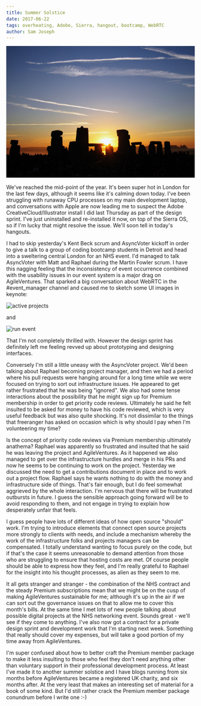 ```yaml
---
title: Summer Solstice
date: 2017-06-22
tags: overheating, Adobe, Sierra, hangout, bootcamp, WebRTC
author: Sam Joseph
---
```


![Summer Soltice](/images/summer_solstice.jpg)

We've reached the mid-point of the year.  It's been super hot in London for the last few days, although it seems like it's calming down today.  I've been struggling with runaway CPU processes on my main development laptop, and conversations with Apple are now leading me to suspect the Adobe CreativeCloud/Illustrator install I did last Thursday as part of the design sprint.  I've just uninstalled and re-installed it now, on top of the Sierra OS, so if I'm lucky that might resolve the issue.  We'll soon tell in today's hangouts.  

I had to skip yesterday's Kent Beck scrum and AsyncVoter kickoff in order to give a talk to a group of coding bootcamp students in Detroit and head into a sweltering central London for an NHS event.  I'd managed to talk AsyncVoter with Matt and Raphael during the Martin Fowler scrum.  I have this nagging feeling that the inconsistency of event occurrence combined with the usability issues in our event system is a major drag on AgileVentures.  That sparked a big conversation about WebRTC in the #event_manager channel and caused me to sketch some UI images in keynote:

![active projects](https://dl.dropbox.com/s/d31fmx2j304155k/Screenshot%202017-06-22%2009.25.06.png?dl=1)

and

![run event](https://dl.dropbox.com/s/ochv7kd9j89mqck/Screenshot%202017-06-22%2009.25.29.png?dl=1)

That I'm not completely thrilled with.  However the design sprint has definitely left me feeling revved up about prototyping and designing interfaces.  

Conversely I'm still a little uneasy with the AsyncVoter project.  We'd been talking about Raphael becoming project manager, and then we had a period where his pull requests were hanging around for a long time while we were focused on trying to sort out infrastructure issues.  He appeared to get rather frustrated that he was being "ignored".  We also had some tense interactions about the possibility that he might sign up for Premium membership in order to get priority code reviews.  Ultimately he said he felt insulted to be asked for money to have his code reviewed, which is very useful feedback but was also quite shocking.  It's not dissimilar to the things that freeranger has asked on occasion which is why should I pay when I'm volunteering my time?

Is the concept of priority code reviews via Premium membership ultimately anathema? Raphael was apparently so frustrated and insulted that he said he was leaving the project and AgileVentures.  As it happened we also managed to get over the infrastructure hurdles and merge in his PRs and now he seems to be continuing to work on the project.  Yesterday we discussed the need to get a contributions document in place and to work out a project flow.  Raphael says he wants nothing to do with the money and infrastructure side of things.  That's fair enough, but I do feel somewhat aggrieved by the whole interaction. I'm nervous that there will be frustrated outbursts in future.  I guess the sensible approach going forward will be to avoid responding to them, and not engage in trying to explain how desperately unfair that feels. 

I guess people have lots of different ideas of how open source "should" work.  I'm trying to introduce elements that connect open source projects more strongly to clients with needs, and include a mechanism whereby the work of the infrastructure folks and projects managers can be compensated.  I totally understand wanting to focus purely on the code, but if that's the case it seems unreasonable to demand attention from those who are struggling to ensure that hosting costs are met.  Of course people should be able to express how they feel, and I'm really grateful to Raphael for the insight into his thought processes, as alien as they seem to me.

It all gets stranger and stranger - the combination of the NHS contract and the steady Premium subscriptions mean that we might be on the cusp of making AgileVentures sustainable for me; although it's up in the air if we can sort out the governance issues on that to allow me to cover this month's bills.  At the same time I met lots of new people talking about possible digital projects at the NHS networking event.  Sounds great - we'll see if they come to anything.  I've also now got a contract for a private design sprint and development work that I'm starting next week.  Something that really should cover my expenses, but will take a good portion of my time away from AgileVentures.

I'm super confused about how to better craft the Premium member package to make it less insulting to those who feel they don't need anything other than voluntary support in their professional development process.  At least I've made it to another summer solstice and I have blogs running from six months before AgileVentures became a registered UK charity, and six months after.  At the very least that makes an interesting set of material for a book of some kind.  But I'd still rather crack the Premium member package conundrum before I write one :-)
